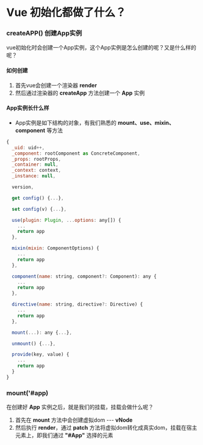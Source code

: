 # Vue 初始化都做了什么？
### createAPP() 创建App实例
vue初始化时会创建一个App实例，这个App实例是怎么创建的呢？又是什么样的呢？
#### 如何创建
  1. 首先vue会创建一个渲染器  **render** 
  2. 然后通过渲染器的 **createApp** 方法创建一个 **App** 实例
#### App实例长什么样
  * App实例是如下结构的对象，有我们熟悉的 **mount、use、mixin、component** 等方法
  ```js
  {
    _uid: uid++,
    _component: rootComponent as ConcreteComponent,
    _props: rootProps,
    _container: null,
    _context: context,
    _instance: null,

    version,

    get config() {...},

    set config(v) {...},

    use(plugin: Plugin, ...options: any[]) {
      ...
      return app
    },

    mixin(mixin: ComponentOptions) {
      ...
      return app
    },

    component(name: string, component?: Component): any {
      ...
      return app
    },

    directive(name: string, directive?: Directive) {
      ...
      return app
    },

    mount(...): any {...},

    unmount() {...},

    provide(key, value) {
      ...
      return app
    }
  }
  ```
### mount('#app)
在创建好 **App** 实例之后，就是我们的挂载，挂载会做什么呢？
1. 首先在 **mount** 方法中会创建虚拟dom --- **vNode**
2. 然后执行 **render**，通过 **patch** 方法将虚拟dom转化成真实dom，挂载在宿主元素上，即我们通过 **"#App"** 选择的元素